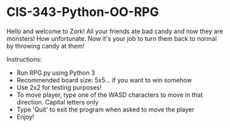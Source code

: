 # CIS-343-Python-OO-RPG
Hello and welcome to Zork! All your friends ate bad candy and now they are monsters! How unfortunate. Now it's your job to turn them back to normal by throwing candy at them!

Instructions:
- Run RPG.py using Python 3
- Recommended board size: 5x5... if you want to win somehow
- Use 2x2 for testing purposes!
- To move player, type one of the WASD characters to move in that direction. Capital letters only
- Type 'Quit' to  exit the program when asked to move the player
- Enjoy!
